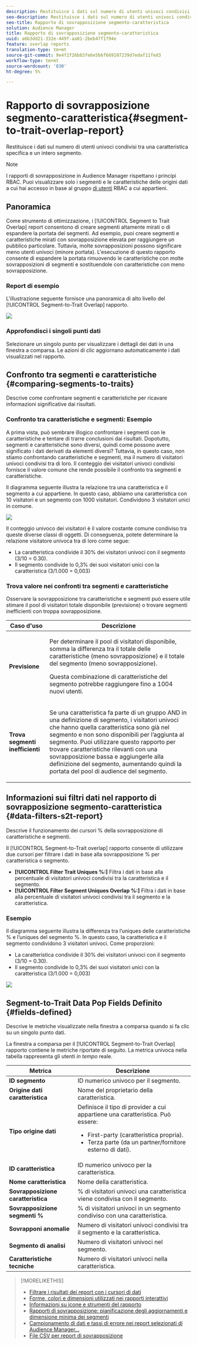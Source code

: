 ```yaml
---
description: Restituisce i dati sul numero di utenti univoci condivisi tra una caratteristica specifica e un intero segmento.
seo-description: Restituisce i dati sul numero di utenti univoci condivisi tra una caratteristica specifica e un intero segmento.
seo-title: Rapporto di sovrapposizione segmento-caratteristica
solution: Audience Manager
title: Rapporto di sovrapposizione segmento-caratteristica
uuid: a6b3dd21-332e-449f-aa01-2beb47f1794e
feature: overlap reports
translation-type: tm+mt
source-git-commit: 9e4f2f26b83fe6e5b6f669107239d7edaf11fed3
workflow-type: tm+mt
source-wordcount: '830'
ht-degree: 5%

---
```



# Rapporto di sovrapposizione segmento-caratteristica{#segment-to-trait-overlap-report}

Restituisce i dati sul numero di utenti univoci condivisi tra una caratteristica specifica e un intero segmento.

>[!NOTE]
>
>I rapporti di sovrapposizione in  Audience Manager rispettano i principi RBAC. Puoi visualizzare solo i segmenti e le caratteristiche delle origini dati a cui hai accesso in base al gruppo [di utenti](/help/using/features/administration/administration-overview.md) RBAC a cui appartieni.

<!-- 

c_segment_trait_overlap.xml

 -->

## Panoramica

Come strumento di ottimizzazione, i [!UICONTROL Segment to Trait Overlap] report consentono di creare segmenti altamente mirati o di espandere la portata dei segmenti. Ad esempio, puoi creare segmenti e caratteristiche mirati con sovrapposizione elevata per raggiungere un pubblico particolare. Tuttavia, molte sovrapposizioni possono significare meno utenti univoci (minore portata). L&#39;esecuzione di questo rapporto consente di espandere la portata rimuovendo le caratteristiche con molte sovrapposizioni di segmenti e sostituendole con caratteristiche con meno sovrapposizione.

### Report di esempio

L&#39;illustrazione seguente fornisce una panoramica di alto livello del [!UICONTROL Segment-to-Trait Overlap] rapporto.

![](assets/segment-to-trait-overlap.png)

### Approfondisci i singoli punti dati

Selezionare un singolo punto per visualizzare i dettagli dei dati in una finestra a comparsa. Le azioni di clic aggiornano automaticamente i dati visualizzati nel rapporto.

## Confronto tra segmenti e caratteristiche {#comparing-segments-to-traits}

Descrive come confrontare segmenti e caratteristiche per ricavare informazioni significative dai risultati.

<!-- 

c_compare_s2t.xml

 -->

### Confronto tra caratteristiche e segmenti: Esempio

A prima vista, può sembrare illogico confrontare i segmenti con le caratteristiche e tentare di trarre conclusioni dai risultati. Dopotutto, segmenti e caratteristiche sono diversi, quindi come possono avere significato i dati derivati da elementi diversi? Tuttavia, in questo caso, non stiamo confrontando caratteristiche e segmenti, ma il numero di visitatori univoci condivisi tra di loro. Il conteggio dei visitatori univoci condivisi fornisce il valore comune che rende possibile il confronto tra segmenti e caratteristiche.

Il diagramma seguente illustra la relazione tra una caratteristica e il segmento a cui appartiene. In questo caso, abbiamo una caratteristica con 10 visitatori e un segmento con 1000 visitatori. Condividono 3 visitatori unici in comune.

![](assets/s2t.png)

Il conteggio univoco dei visitatori è il valore costante comune condiviso tra queste diverse classi di oggetti. Di conseguenza, potete determinare la relazione visitatore univoca tra di loro come segue:

* La caratteristica condivide il 30% dei visitatori univoci con il segmento (3/10 = 0.30).
* Il segmento condivide lo 0,3% dei suoi visitatori unici con la caratteristica (3/1.000 = 0,003)

### Trova valore nei confronti tra segmenti e caratteristiche

Osservare la sovrapposizione tra caratteristiche e segmenti può essere utile stimare il pool di visitatori totale disponibile (previsione) o trovare segmenti inefficienti con troppa sovrapposizione.

<table id="table_5B211EF95216426299EB20253A5A9C1B"> 
 <thead> 
  <tr> 
   <th colname="col1" class="entry"> Caso d'uso </th> 
   <th colname="col2" class="entry"> Descrizione </th> 
  </tr>
 </thead>
 <tbody> 
  <tr> 
   <td colname="col1"><b>Previsione</b> </td> 
   <td colname="col2"> <p>Per determinare il pool di visitatori disponibile, somma la differenza tra il totale delle caratteristiche (meno sovrapposizione) e il totale del segmento (meno sovrapposizione). </p> <p>Questa combinazione di caratteristiche del segmento potrebbe raggiungere fino a 1004 nuovi utenti. </p> </td> 
  </tr> 
  <tr> 
   <td colname="col1"><b>Trova segmenti inefficienti</b> </td> 
   <td colname="col2"> <p>Se una caratteristica fa parte di un gruppo <span class="wintitle"> AND</span> in una definizione di segmento, i visitatori univoci che hanno quella caratteristica sono già nel segmento e non sono disponibili per l’aggiunta al segmento. Puoi utilizzare questo rapporto per trovare caratteristiche rilevanti con una sovrapposizione bassa e aggiungerle alla definizione del segmento, aumentando quindi la portata del pool di audience del segmento. </p> </td> 
  </tr> 
 </tbody> 
</table>

## Informazioni sui filtri dati nel rapporto di sovrapposizione segmento-caratteristica {#data-filters-s2t-report}

Descrive il funzionamento dei cursori % della sovrapposizione di caratteristiche e segmenti.

<!-- 

r_s2t_sliders.xml

 -->

Il [!UICONTROL Segment-to-Trait overlap] rapporto consente di utilizzare due cursori per filtrare i dati in base alla sovrapposizione % per caratteristica o segmento.

* **[!UICONTROL Filter Trait Uniques %:]** Filtra i dati in base alla percentuale di visitatori univoci condivisi tra la caratteristica e il segmento.
* **[!UICONTROL Filter Segment Uniques Overlap %:]** Filtra i dati in base alla percentuale di visitatori univoci condivisi tra il segmento e la caratteristica.

### Esempio

Il diagramma seguente illustra la differenza tra l’uniques delle caratteristiche % e l’uniques del segmento %. In questo caso, la caratteristica e il segmento condividono 3 visitatori univoci. Come proporzioni:

* La caratteristica condivide il 30% dei visitatori univoci con il segmento (3/10 = 0.30).
* Il segmento condivide lo 0,3% dei suoi visitatori unici con la caratteristica (3/1.000 = 0,003)

![](assets/s2t.png)

## Segment-to-Trait Data Pop Fields Definito {#fields-defined}

Descrive le metriche visualizzate nella finestra a comparsa quando si fa clic su un singolo punto dati.

<!-- 

r_s2t_data_pop.xml

 -->

La finestra a comparsa per il [!UICONTROL Segment-to-Trait Overlap] rapporto contiene le metriche riportate di seguito. La metrica univoca nella tabella rappresenta gli utenti *in tempo* reale.

<table id="table_4AF72754276242FFB11543635B43AD90"> 
 <thead> 
  <tr> 
   <th colname="col1" class="entry"> Metrica </th> 
   <th colname="col2" class="entry"> Descrizione </th> 
  </tr>
 </thead>
 <tbody> 
  <tr> 
   <td colname="col1"><b><span class="wintitle"> ID segmento</span></b> </td> 
   <td colname="col2"> ID numerico univoco per il segmento. </td> 
  </tr> 
  <tr> 
   <td colname="col1"><b><span class="wintitle"> Origine dati caratteristica </span></b> </td> 
   <td colname="col2"> Nome del proprietario della caratteristica. </td> 
  </tr> 
  <tr> 
   <td colname="col1"><b><span class="wintitle"> Tipo origine dati</span></b> </td> 
   <td colname="col2">Definisce il tipo di provider a cui appartiene una caratteristica. Può essere: 
    <ul id="ul_0477C04A33FD4F5D998B98984E6554D3"> 
     <li id="li_50FCA48EDB5843AB8FB6C34ED2C0067D">First-party (caratteristica propria). </li> 
     <li id="li_4F6148EDAEFE43FA8D505944E9FE3855">Terza parte (da un partner/fornitore esterno di dati). </li> 
    </ul> </td> 
  </tr> 
  <tr> 
   <td colname="col1"><b><span class="wintitle"> ID caratteristica</span></b> </td> 
   <td colname="col2"> ID numerico univoco per la caratteristica. </td> 
  </tr> 
  <tr> 
   <td colname="col1"><b><span class="wintitle"> Nome caratteristica</span></b> </td> 
   <td colname="col2"> Nome della caratteristica. </td> 
  </tr> 
  <tr> 
   <td colname="col1"><b><span class="wintitle"> Sovrapposizione caratteristica</span></b> </td> 
   <td colname="col2"> % di visitatori univoci una caratteristica viene condivisa con il segmento. </td> 
  </tr> 
  <tr> 
   <td colname="col1"><b><span class="wintitle"> Sovrapposizione segmenti %</span></b> </td> 
   <td colname="col2"> % di visitatori univoci in un segmento condiviso con una caratteristica. </td> 
  </tr> 
  <tr> 
   <td colname="col1"><b><span class="wintitle"> Sovrapponi anomalie</span></b> </td> 
   <td colname="col2"> Numero di visitatori univoci condivisi tra il segmento e la caratteristica. </td> 
  </tr> 
  <tr> 
   <td colname="col1"><b><span class="wintitle"> Segmento di analisi</span></b> </td> 
   <td colname="col2"> Numero di visitatori univoci nel segmento. </td> 
  </tr> 
  <tr> 
   <td colname="col1"><b><span class="wintitle"> Caratteristiche tecniche</span></b> </td> 
   <td colname="col2"> Numero di visitatori univoci nella caratteristica. </td> 
  </tr> 
 </tbody> 
</table>

>[!MORELIKETHIS]
>
>* [Filtrare i risultati dei report con i cursori di dati](../../reporting/dynamic-reports/data-sliders.md)
>* [Forme, colori e dimensioni utilizzati nei rapporti interattivi](../../reporting/dynamic-reports/interactive-report-technology.md#shapes-colors-sizes)
>* [Informazioni su icone e strumenti del rapporto](../../reporting/dynamic-reports/interactive-report-technology.md#icons-tools-explained)
>* [Rapporti di sovrapposizione: pianificazione degli aggiornamenti e dimensione minima dei segmenti](../../reporting/dynamic-reports/overlap-minimum-segment-size.md)
>* [Campionamento di dati e tassi di errore nei report selezionati di Audience Manager...](../../reporting/report-sampling.md)
>* [File CSV per report di sovrapposizione](../../reporting/dynamic-reports/overlap-csv-files.md)